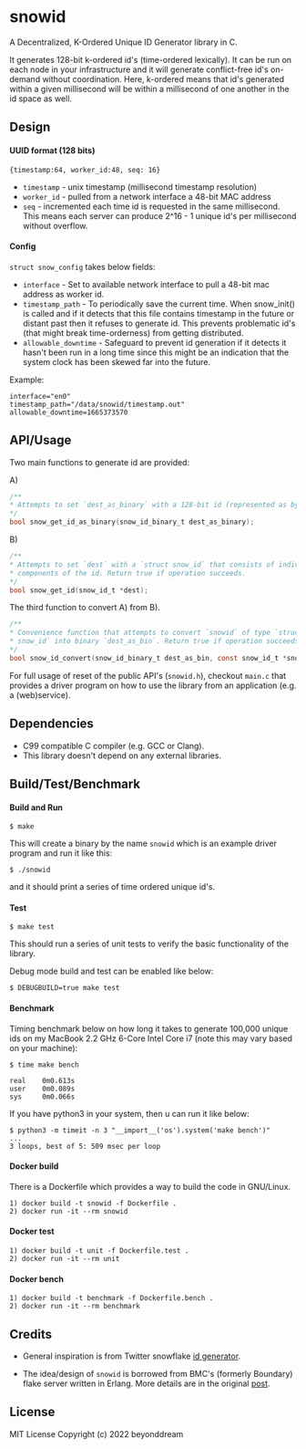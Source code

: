 # snowid

A Decentralized, K-Ordered Unique ID Generator library in C.

It generates 128-bit k-ordered id's (time-ordered lexically). It can be run on each node in your
infrastructure and it will generate conflict-free id's on-demand without coordination. Here, k-ordered means that id's generated within a given millisecond will be within a millisecond of one another in the id space as well.

## Design

#### UUID format (128 bits)

```
{timestamp:64, worker_id:48, seq: 16}
```

* `timestamp` - unix timestamp (millisecond timestamp resolution)
* `worker_id` - pulled from a network interface a 48-bit MAC address
* `seq` - incremented each time id is requested in the same millisecond. This means each server can produce 2^16 - 1 unique id's per millisecond without overflow.

#### Config

`struct snow_config` takes below fields:

* `interface` - Set to available network interface to pull a 48-bit mac address as worker id.
* `timestamp_path` - To periodically save the current time. When snow_init() is called and if it detects
that this file contains timestamp in the future or distant past then it refuses to generate id. This prevents problematic id's (that might break time-orderness) from getting distributed.
* `allowable_downtime` - Safeguard to prevent id generation if it detects it hasn't been run in a long time
since this might be an indication that the system clock has been skewed far into the future.

Example:
```
interface="en0"
timestamp_path="/data/snowid/timestamp.out"
allowable_downtime=1665373570
```

## API/Usage

Two main functions to generate id are provided:

A)
```c
/**
* Attempts to set `dest_as_binary` with a 128-bit id (represented as byte array). * Return true if operation succeeds. 
*/
bool snow_get_id_as_binary(snow_id_binary_t dest_as_binary);
```
B)
```c
/**
* Attempts to set `dest` with a `struct snow_id` that consists of individual 
* components of the id. Return true if operation succeeds.
*/
bool snow_get_id(snow_id_t *dest);
```

The third function to convert A) from B).
```c
/**
* Convenience function that attempts to convert `snowid` of type `struct 
* snow_id` into binary `dest_as_bin`. Return true if operation succeeds.
*/
bool snow_id_convert(snow_id_binary_t dest_as_bin, const snow_id_t *snowid);
```

For full usage of reset of the public API's (`snowid.h`), checkout `main.c` that provides a driver program on how to use the library from an application (e.g. a (web)service).

## Dependencies

* C99 compatible C compiler (e.g. GCC or Clang).
* This library doesn't depend on any external libraries.

## Build/Test/Benchmark

#### Build and Run

```
$ make
```
This will create a binary by the name `snowid` which is an example driver program and run it like this:
```
$ ./snowid
```
and it should print a series of time ordered unique id's.

#### Test

```
$ make test
```
This should run a series of unit tests to verify the basic functionality of the library.

Debug mode build and test can be enabled like below:

```
$ DEBUGBUILD=true make test
```

#### Benchmark

Timing benchmark below on how long it takes to generate 100,000 unique ids on my MacBook 2.2 GHz 6-Core Intel Core i7 (note this may vary based on your machine):

```
$ time make bench

real    0m0.613s
user    0m0.089s
sys     0m0.066s
```

If you have python3 in your system, then u can run it like below:

```
$ python3 -m timeit -n 3 "__import__('os').system('make bench')"
...
3 loops, best of 5: 509 msec per loop
```

#### Docker build

There is a Dockerfile which provides a way to build the code in GNU/Linux.

```
1) docker build -t snowid -f Dockerfile .
2) docker run -it --rm snowid
```

#### Docker test

```
1) docker build -t unit -f Dockerfile.test .
2) docker run -it --rm unit
```

#### Docker bench

```
1) docker build -t benchmark -f Dockerfile.bench .
2) docker run -it --rm benchmark
```

## Credits

* General inspiration is from Twitter snowflake [id generator](https://blog.twitter.com/engineering/en_us/a/2010/announcing-snowflake).

* The idea/design of `snowid` is borrowed from BMC's (formerly Boundary) flake server written in Erlang.
More details are in the original [post](http://archive.is/2015.07.08-082503/http://www.boundary.com/blog/2012/01/flake-a-decentralized-k-ordered-unique-id-generator-in-erlang/).


## License

MIT License
Copyright (c) 2022 beyonddream